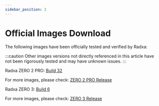 ```yaml
---
sidebar_position: 2
---
```


# Official Images Download

The following images have been officially tested and verified by Radxa:

:::caution
Other images versions not directly referenced in this article have not been rigorously tested and may have unknown issues.
:::

<Tabs queryString="product">
<TabItem value="ZERO 2 PRO">

Radxa ZERO 2 PRO: [Build 32](https://github.com/radxa-build/radxa-zero-2pro/releases/download/b32/radxa-zero-2pro_debian_bookworm_kde_b32.img.xz)

For more images, please check: [ZERO 2 PRO Release](https://github.com/radxa-build/radxa-zero-2pro/releases/latest)

</TabItem>
<TabItem value="ZERO 3W/E">

Radxa ZERO 3: [Build 6](https://github.com/radxa-build/radxa-zero3/releases/download/b6/radxa-zero3_debian_bullseye_xfce_b6.img.xz)

For more images, please check: [ZERO 3 Release](https://github.com/radxa-build/radxa-zero3/releases/latest)

</TabItem>
</Tabs>
